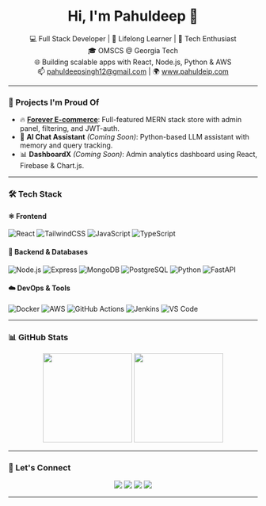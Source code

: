 <h1 align="center">Hi, I'm Pahuldeep 👋</h1>

<p align="center">
  💻 Full Stack Developer | 🧠 Lifelong Learner | 🚀 Tech Enthusiast <br />
  🎓 OMSCS @ Georgia Tech <br />
  🌐 Building scalable apps with React, Node.js, Python & AWS <br />
  📫 <a href="mailto:pahuldeepsingh12@gmail.com">pahuldeepsingh12@gmail.com</a> | 🌍 <a href="https://www.pahuldeip.com">www.pahuldeip.com</a>
</p>

---

### 🚀 Projects I'm Proud Of

- 🔥 [**Forever E-commerce**](https://github.com/pahuldeepp/Forever): Full-featured MERN stack store with admin panel, filtering, and JWT-auth.
- 🧠 **AI Chat Assistant** *(Coming Soon)*: Python-based LLM assistant with memory and query tracking.
- 📊 **DashboardX** *(Coming Soon)*: Admin analytics dashboard using React, Firebase & Chart.js.

---

### 🛠️ Tech Stack

#### ⚛️ Frontend
![React](https://img.shields.io/badge/-React-61DAFB?style=for-the-badge&logo=React&logoColor=white)
![TailwindCSS](https://img.shields.io/badge/-TailwindCSS-38B2AC?style=for-the-badge&logo=tailwind-css&logoColor=white)
![JavaScript](https://img.shields.io/badge/-JavaScript-F7DF1E?style=for-the-badge&logo=javascript&logoColor=black)
![TypeScript](https://img.shields.io/badge/-TypeScript-3178C6?style=for-the-badge&logo=typescript&logoColor=white)

#### 🧩 Backend & Databases
![Node.js](https://img.shields.io/badge/-Node.js-339933?style=for-the-badge&logo=node.js&logoColor=white)
![Express](https://img.shields.io/badge/-Express-000000?style=for-the-badge&logo=express&logoColor=white)
![MongoDB](https://img.shields.io/badge/-MongoDB-47A248?style=for-the-badge&logo=mongodb&logoColor=white)
![PostgreSQL](https://img.shields.io/badge/-PostgreSQL-336791?style=for-the-badge&logo=postgresql&logoColor=white)
![Python](https://img.shields.io/badge/-Python-3776AB?style=for-the-badge&logo=python&logoColor=white)
![FastAPI](https://img.shields.io/badge/-FastAPI-009688?style=for-the-badge&logo=fastapi&logoColor=white)

#### ☁️ DevOps & Tools
![Docker](https://img.shields.io/badge/-Docker-2496ED?style=for-the-badge&logo=docker&logoColor=white)
![AWS](https://img.shields.io/badge/-AWS-232F3E?style=for-the-badge&logo=amazon-aws&logoColor=white)
![GitHub Actions](https://img.shields.io/badge/-GitHub%20Actions-2088FF?style=for-the-badge&logo=github-actions&logoColor=white)
![Jenkins](https://img.shields.io/badge/-Jenkins-D24939?style=for-the-badge&logo=jenkins&logoColor=white)
![VS Code](https://img.shields.io/badge/-VSCode-007ACC?style=for-the-badge&logo=visual-studio-code&logoColor=white)

---

### 📊 GitHub Stats

<p align="center">
  <img src="https://github-readme-stats.vercel.app/api?username=pahuldeepp&show_icons=true&theme=radical" height="180">
  <img src="https://github-readme-stats.vercel.app/api/top-langs/?username=pahuldeepp&layout=compact&theme=radical" height="180">
</p>

---

### 📌 Let's Connect

<p align="center">
  <a href="mailto:pahuldeepsingh12@gmail.com"><img src="https://img.shields.io/badge/Email-D14836?style=for-the-badge&logo=gmail&logoColor=white"></a>
  <a href="https://github.com/pahuldeepp"><img src="https://img.shields.io/badge/GitHub-181717?style=for-the-badge&logo=github&logoColor=white"></a>
  <a href="https://linkedin.com/in/pahuldeep-singh"><img src="https://img.shields.io/badge/LinkedIn-0077B5?style=for-the-badge&logo=linkedin&logoColor=white"></a>
  <a href="https://www.pahuldeip.com"><img src="https://img.shields.io/badge/Portfolio-000?style=for-the-badge&logo=firefox-browser&logoColor=white"></a>
</p>

---
